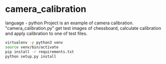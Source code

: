 # camera_calibration
language - python
Project is an example of camera calibration. "camera_calibration.py" get test images of chessboard, calculate calibration and apply calibration to one of test files.
``` bash
virtualenv -p python3 venv
source venv/bin/activate
pip install -r requirements.txt 
python setup.py install
```
